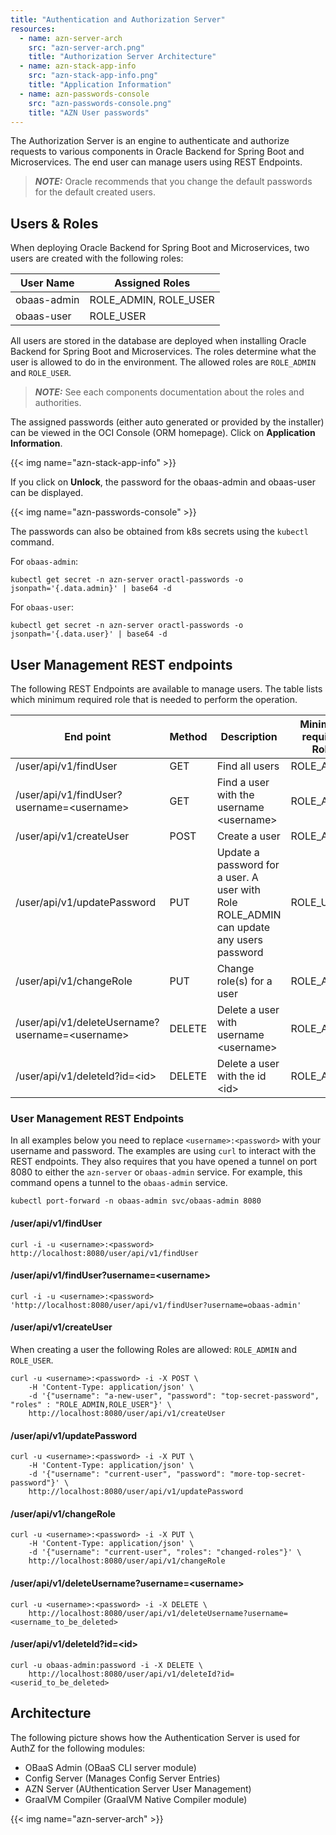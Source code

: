 ```yaml
---
title: "Authentication and Authorization Server"
resources:
  - name: azn-server-arch
    src: "azn-server-arch.png"
    title: "Authorization Server Architecture"
  - name: azn-stack-app-info
    src: "azn-stack-app-info.png"
    title: "Application Information"
  - name: azn-passwords-console
    src: "azn-passwords-console.png"
    title: "AZN User passwords"
---
```


The Authorization Server is an engine to authenticate and authorize requests to various components in Oracle Backend for Spring Boot and Microservices. The end user can manage users using REST Endpoints.

> **_NOTE:_** Oracle recommends that you change the default passwords for the default created users.

## Users & Roles

When deploying Oracle Backend for Spring Boot and Microservices, two users are created with the following roles:

| User Name     | Assigned Roles        |
|---------------|-----------------------|
| obaas-admin   | ROLE_ADMIN, ROLE_USER |
| obaas-user    | ROLE_USER             |

All users are stored in the database are deployed when installing Oracle Backend for Spring Boot and Microservices. The roles determine what the user is allowed to do in the environment. The allowed roles are `ROLE_ADMIN` and `ROLE_USER`.

> **_NOTE:_** See each components documentation about the roles and authorities.

The assigned passwords (either auto generated or provided by the installer) can be viewed in the OCI Console (ORM homepage). Click on **Application Information**.

<!-- spellchecker-disable -->
{{< img name="azn-stack-app-info" >}}
<!-- spellchecker-enable -->

If you click on **Unlock**, the password for the obaas-admin and obaas-user can be displayed.

<!-- spellchecker-disable -->
{{< img name="azn-passwords-console" >}}
<!-- spellchecker-enable -->

The passwords can also be obtained from k8s secrets using the `kubectl` command.

For `obaas-admin`:

```shell
kubectl get secret -n azn-server oractl-passwords -o jsonpath='{.data.admin}' | base64 -d
```

For `obaas-user`:

```shell
kubectl get secret -n azn-server oractl-passwords -o jsonpath='{.data.user}' | base64 -d
```

## User Management REST endpoints

The following REST Endpoints are available to manage users. The table lists which minimum required role that is needed to perform the operation.

| End point                                         | Method | Description                                     | Minimum required Role |
|---------------------------------------------------|--------|-------------------------------------------------|-----------------------|
| /user/api/v1/findUser                             | GET    | Find all users                                  | ROLE_ADMIN            |
| /user/api/v1/findUser?username=\<username\>       | GET    | Find a user with the username \<username\>      | ROLE_ADMIN            |
| /user/api/v1/createUser                           | POST   | Create a user                                   | ROLE_ADMIN            |
| /user/api/v1/updatePassword                       | PUT    | Update a password for a user. A user with Role ROLE_ADMIN can update any users password | ROLE_USER |
| /user/api/v1/changeRole                           | PUT    | Change role(s) for a user                       | ROLE_ADMIN            |
| /user/api/v1/deleteUsername?username=\<username\> | DELETE | Delete a user with username \<username\>        | ROLE_ADMIN            |
| /user/api/v1/deleteId?id=\<id\>                   | DELETE | Delete a user with the id \<id\>                | ROLE_ADMIN            |

### User Management REST Endpoints

In all examples below you need to replace `<username>:<password>` with your username and password. The examples are using `curl` to interact with the REST endpoints. They also requires that you have opened a tunnel on port 8080 to either the `azn-server` or `obaas-admin` service. For example, this command opens a tunnel to the `obaas-admin` service.

```shell
kubectl port-forward -n obaas-admin svc/obaas-admin 8080
```

#### /user/api/v1/findUser

```shell
curl -i -u <username>:<password> http://localhost:8080/user/api/v1/findUser
```

#### /user/api/v1/findUser?username=\<username\>

```shell
curl -i -u <username>:<password> 'http://localhost:8080/user/api/v1/findUser?username=obaas-admin'
```

#### /user/api/v1/createUser

When creating a user the following Roles are allowed: `ROLE_ADMIN` and `ROLE_USER`.

```shell
curl -u <username>:<password> -i -X POST \
    -H 'Content-Type: application/json' \
    -d '{"username": "a-new-user", "password": "top-secret-password", "roles" : "ROLE_ADMIN,ROLE_USER"}' \
    http://localhost:8080/user/api/v1/createUser
```

#### /user/api/v1/updatePassword

```shell
curl -u <username>:<password> -i -X PUT \
    -H 'Content-Type: application/json' \
    -d '{"username": "current-user", "password": "more-top-secret-password"}' \
    http://localhost:8080/user/api/v1/updatePassword
```

#### /user/api/v1/changeRole

```shell
curl -u <username>:<password> -i -X PUT \
    -H 'Content-Type: application/json' \
    -d '{"username": "current-user", "roles": "changed-roles"}' \
    http://localhost:8080/user/api/v1/changeRole
```

#### /user/api/v1/deleteUsername?username=\<username\>

```shell
curl -u <username>:<password> -i -X DELETE \ 
    http://localhost:8080/user/api/v1/deleteUsername?username=<username_to_be_deleted>
```

#### /user/api/v1/deleteId?id=\<id\>

```shell
curl -u obaas-admin:password -i -X DELETE \
    http://localhost:8080/user/api/v1/deleteId?id=<userid_to_be_deleted>
```

## Architecture

The following picture shows how the Authentication Server is used for AuthZ for the following modules:

- OBaaS Admin (OBaaS CLI server module)
- Config Server (Manages Config Server Entries)
- AZN Server (AUthentication Server User Management)
- GraalVM Compiler (GraalVM Native Compiler module)

<!-- spellchecker-disable -->
{{< img name="azn-server-arch" >}}
<!-- spellchecker-enable -->
